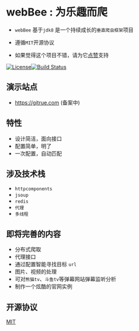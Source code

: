 #  webBee :  为乐趣而爬

 

- `webBee` 基于`jdk8` 是一个持续成长的`垂直爬虫框架`项目 
- 遵循`MIT`开源协议

- 如果觉得这个项目不错，请为它[点赞](https://github.com/pkwenda/webBee)支持



 
[![License](https://img.shields.io/badge/license-MIT-4EB1BA.svg?style=flat-square)](https://github.com/pkwenda/webBee/master/LICENSE)[![Build Status](https://travis-ci.org/pkwenda/webBee.svg?branch=master)](https://travis-ci.org/pkwenda/webBee)

## 演示站点
- https://gitrue.com (备案中)


## 特性

+ 设计简洁，面向接口
+ 配置简单，明了
+ 一次配置，自动匹配


## 涉及技术栈
- `httpcomponents`
- `jsoup`
- `redis`
-  `代理`
- `多线程`

## 即将完善的内容
+ 分布式爬取
+ 代理接口
+ 通过配置智能寻找目标 `url`
+ 图片、视频的处理
+ 可对`熊猫tv`、`斗鱼tv`等弹幕网站弹幕监听分析
+ 制作一个炫酷的官网实例 
 
 
## 开源协议

[MIT](LICENSE)
 


